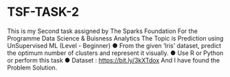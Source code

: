 # TSF-TASK-2

 This is my Second task assigned by The Sparks Foundation For the Programme Data Science & Buisness Analytics
 The Topic is Prediction using UnSupervised ML (Level - Beginner)
● From the given ‘Iris’ dataset, predict the optimum number of clusters 
and represent it visually. 
● Use R or Python or perform this task
● Dataset : https://bit.ly/3kXTdox
And I have found the Problem Solution.
